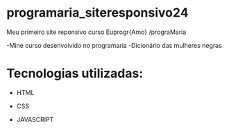 # programaria_siteresponsivo24
Meu primeiro site reponsivo curso Euprogr{Amo} /prograMaria

-Mine curso desenvolvido no programaria
-Dicionário das mulheres negras

# Tecnologias utilizadas:
- HTML

- CSS

- JAVASCRIPT

